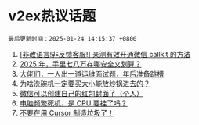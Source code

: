 # v2ex热议话题

`最后更新时间：2025-01-24 14:15:37 +0800`

1. [[非改语言!非反馈客服!] 亲测有效开通微信 callkit 的方法](https://www.v2ex.com/t/1107411)
1. [2025 年，手里七八万存哪安全又划算？](https://www.v2ex.com/t/1107363)
1. [大佬们，一人出一道运维面试题，年后准备跳槽](https://www.v2ex.com/t/1107485)
1. [为啥洗碗机一定要买大小能放炒锅进去的？](https://www.v2ex.com/t/1107522)
1. [微信可以创建自己的红包封面了（个人）](https://www.v2ex.com/t/1107475)
1. [电脑频繁死机，是 CPU 要挂了吗？](https://www.v2ex.com/t/1107332)
1. [不要在用 Cursor 制造垃圾了！](https://www.v2ex.com/t/1107536)

